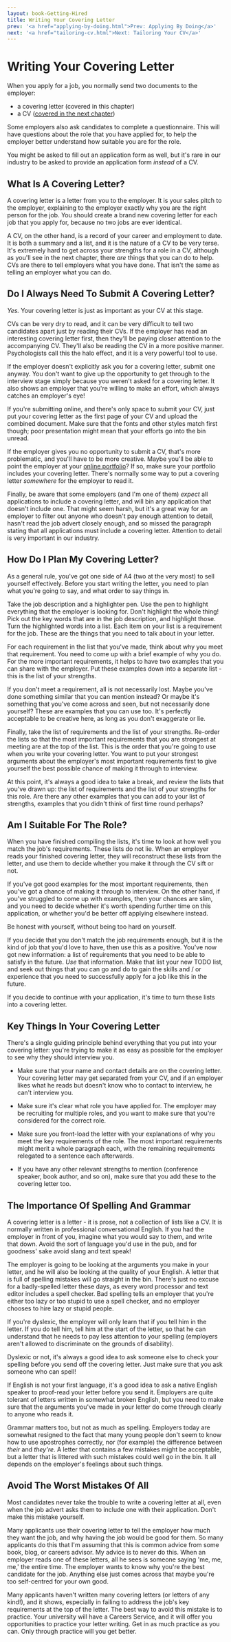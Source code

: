 ```yaml
---
layout: book-Getting-Hired
title: Writing Your Covering Letter
prev: '<a href="applying-by-doing.html">Prev: Applying By Doing</a>'
next: '<a href="tailoring-cv.html">Next: Tailoring Your CV</a>'
---
```


# Writing Your Covering Letter

When you apply for a job, you normally send two documents to the employer:

* a covering letter (covered in this chapter)
* a CV ([covered in the next chapter](tailoring-cv.html))

Some employers also ask candidates to complete a questionnaire.  This will have questions about the role that you have applied for, to help the employer better understand how suitable you are for the role.

You might be asked to fill out an application form as well, but it's rare in our industry to be asked to provide an application form _instead_ of a CV.

## What Is A Covering Letter?

A covering letter is a letter from you to the employer.  It is your sales pitch to the employer, explaining to the employer exactly why you are the right person for the job.  You should create a brand new covering letter for each job that you apply for, because no two jobs are ever identical.

A CV, on the other hand, is a record of your career and employment to date.  It is both a summary and a list, and it is the nature of a CV to be very terse.  It's extremely hard to get across your strengths for a role in a CV, although as you'll see in the next chapter, there _are_ things that you can do to help.  CVs are there to tell employers what you have done.  That isn't the same as telling an employer what you can do.

## Do I Always Need To Submit A Covering Letter?

_Yes._  Your covering letter is just as important as your CV at this stage.

CVs can be very dry to read, and it can be very difficult to tell two candidates apart just by reading their CVs.  If the employer has read an interesting covering letter first, then they'll be paying closer attention to the accompanying CV.  They'll also be reading the CV in a more positive manner.  Psychologists call this the halo effect, and it is a very powerful tool to use.

If the employer doesn't explicitly ask you for a covering letter, submit one anyway.  You don't want to give up the opportunity to get through to the interview stage simply because you weren't asked for a covering letter.  It also shows an employer that you're willing to make an effort, which always catches an employer's eye!

If you're submitting online, and there's only space to submit your CV, just put your covering letter as the first page of your CV and upload the combined document.  Make sure that the fonts and other styles match first though; poor presentation might mean that your efforts go into the bin unread.

If the employer gives you no opportunity to submit a CV, that's more problematic, and you'll have to be more creative.  Maybe you'll be able to point the employer at your [online portfolio](online-presence.html#build_a_portfolio)?  If so, make sure your portfolio includes your covering letter.  There's normally some way to put a covering letter _somewhere_ for the employer to read it.

Finally, be aware that some employers (and I'm one of them) _expect_ all applications to include a covering letter, and will bin any application that doesn't include one.  That might seem harsh, but it's a great way for an employer to filter out anyone who doesn't pay enough attention to detail, hasn't read the job advert closely enough, and so missed the paragraph stating that all applications must include a covering letter.  Attention to detail is very important in our industry.

## How Do I Plan My Covering Letter?

As a general rule, you've got one side of A4 (two at the very most) to sell yourself effectively.  Before you start writing the letter, you need to plan what you're going to say, and what order to say things in.

Take the job description and a highlighter pen.  Use the pen to highlight everything that the employer is looking for.  Don't highlight the whole thing!  Pick out the key words that are in the job description, and highlight those.  Turn the highlighted words into a list.  Each item on your list is a requirement for the job.  These are the things that you need to talk about in your letter.

For each requirement in the list that you've made, think about why you meet that requirement.  You need to come up with a brief example of why you do.  For the more important requirements, it helps to have two examples that you can share with the employer.  Put these examples down into a separate list - this is the list of your strengths.

If you don't meet a requirement, all is not necessarily lost.  Maybe you've done something similar that you can mention instead?  Or maybe it's something that you've come across and seen, but not necessarily done yourself?  These are examples that you can use too.  It's perfectly acceptable to be creative here, as long as you don't exaggerate or lie.

Finally, take the list of requirements and the list of your strengths.  Re-order the lists so that the most important requirements that you are strongest at meeting are at the top of the list.  This is the order that you're going to use when you write your covering letter.  You want to put your strongest arguments about the employer's most important requirements first to give yourself the best possible chance of making it through to interview.

At this point, it's always a good idea to take a break, and review the lists that you've drawn up: the list of requirements and the list of your strengths for this role.  Are there any other examples that you can add to your list of strengths, examples that you didn't think of first time round perhaps?

## Am I Suitable For The Role?

When you have finished compiling the lists, it's time to look at how well you match the job's requirements.  These lists do not lie.  When an employer reads your finished covering letter, they will reconstruct these lists from the letter, and use them to decide whether you make it through the CV sift or not.

If you've got good examples for the most important requirements, then you've got a chance of making it through to interview.  On the other hand, if you've struggled to come up with examples, then your chances are slim, and you need to decide whether it's worth spending further time on this application, or whether you'd be better off applying elsewhere instead.

Be honest with yourself, without being too hard on yourself.

If you decide that you don't match the job requirements enough, but it is the kind of job that you'd love to have, then use this as a positive.  You've now got new information: a list of requirements that you need to be able to satisfy in the future.  _Use_ that information.  Make that list your new TODO list, and seek out things that you can go and do to gain the skills and / or experience that you need to successfully apply for a job like this in the future.

If you decide to continue with your application, it's time to turn these lists into a covering letter.

## Key Things In Your Covering Letter

There's a single guiding principle behind everything that you put into your covering letter: you're trying to make it as easy as possible for the employer to see why they should interview you.

* Make sure that your name and contact details are on the covering letter.  Your covering letter may get separated from your CV, and if an employer likes what he reads but doesn't know who to contact to interview, he can't interview you.

* Make sure it's clear what role you have applied for.  The employer may be recruiting for multiple roles, and you want to make sure that you're considered for the correct role.

* Make sure you front-load the letter with your explanations of why you meet the key requirements of the role.  The most important requirements might merit a whole paragraph each, with the remaining requirements relegated to a sentence each afterwards.

* If you have any other relevant strengths to mention (conference speaker, book author, and so on), make sure that you add these to the covering letter too.

## The Importance Of Spelling And Grammar

A covering letter is a letter - it is prose, not a collection of lists like a CV.  It is normally written in professional conversational English.  If you had the employer in front of you, imagine what you would say to them, and write that down.  Avoid the sort of language you'd use in the pub, and for goodness' sake avoid slang and text speak!

The employer is going to be looking at the arguments you make in your letter, and he will also be looking at the quality of your English.  A letter that is full of spelling mistakes will go straight in the bin.  There's just no excuse for a badly-spelled letter these days, as every word processor and text editor includes a spell checker.  Bad spelling tells an employer that you're either too lazy or too stupid to use a spell checker, and no employer chooses to hire lazy or stupid people.

If you're dyslexic, the employer will only learn that if you tell him in the letter.  If you do tell him, tell him at the start of the letter, so that he can understand that he needs to pay less attention to your spelling (employers aren't allowed to discriminate on the grounds of disability).

Dyslexic or not, it's always a good idea to ask someone else to check your spelling before you send off the covering letter.  Just make sure that you ask someone who can spell!

If English is not your first language, it's a good idea to ask a native English speaker to proof-read your letter before you send it.  Employers are quite tolerant of letters written in somewhat broken English, but you need to make sure that the arguments you've made in your letter do come through clearly to anyone who reads it.

Grammar matters too, but not as much as spelling.  Employers today are somewhat resigned to the fact that many young people don't seem to know how to use apostrophes correctly, nor (for example) the difference between _their_ and _they're_.  A letter that contains a few mistakes might be acceptable, but a letter that is littered with such mistakes could well go in the bin.  It all depends on the employer's feelings about such things.

## Avoid The Worst Mistakes Of All

Most candidates never take the trouble to write a covering letter at all, even when the job advert asks them to include one with their application.  Don't make this mistake yourself.

Many applicants use their covering letter to tell the employer how much they want the job, and why having the job would be good for them.  So many applicants do this that I'm assuming that this is common advice from some book, blog, or careers advisor.  My advice is to never do this.  When an employer reads one of these letters, all he sees is someone saying 'me, me, me,' the entire time.  The employer wants to know why you're the best candidate for the job.  Anything else just comes across that maybe you're too self-centred for your own good.

Many applicants haven't written many covering letters (or letters of any kind!), and it shows, especially in failing to address the job's key requirements at the top of the letter.  The best way to avoid this mistake is to practice.  Your university will have a Careers Service, and it will offer you opportunities to practice your letter writing.  Get in as much practice as you can.  Only through practice will you get better.
